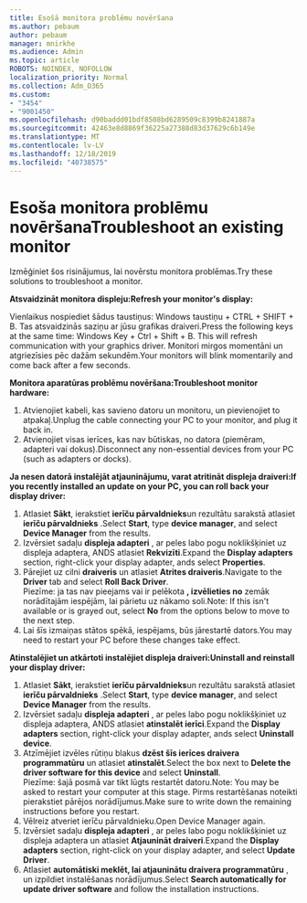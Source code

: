```yaml
---
title: Esošā monitora problēmu novēršana
ms.author: pebaum
author: pebaum
manager: mnirkhe
ms.audience: Admin
ms.topic: article
ROBOTS: NOINDEX, NOFOLLOW
localization_priority: Normal
ms.collection: Adm_O365
ms.custom:
- "3454"
- "9001450"
ms.openlocfilehash: d90baddd01bdf8508bd6289509c8399b8241887a
ms.sourcegitcommit: 42463e8d8869f36225a27388d83d37629c6b149e
ms.translationtype: MT
ms.contentlocale: lv-LV
ms.lasthandoff: 12/18/2019
ms.locfileid: "40738575"
---
```

# <a name="troubleshoot-an-existing-monitor"></a><span data-ttu-id="d02b1-102">Esoša monitora problēmu novēršana</span><span class="sxs-lookup"><span data-stu-id="d02b1-102">Troubleshoot an existing monitor</span></span>

<span data-ttu-id="d02b1-103">Izmēģiniet šos risinājumus, lai novērstu monitora problēmas.</span><span class="sxs-lookup"><span data-stu-id="d02b1-103">Try these solutions to troubleshoot a monitor.</span></span> 

<span data-ttu-id="d02b1-104">**Atsvaidzināt monitora displeju:**</span><span class="sxs-lookup"><span data-stu-id="d02b1-104">**Refresh your monitor's display:**</span></span>

<span data-ttu-id="d02b1-105">Vienlaikus nospiediet šādus taustiņus: Windows taustiņu + CTRL + SHIFT + B. Tas atsvaidzinās saziņu ar jūsu grafikas draiveri.</span><span class="sxs-lookup"><span data-stu-id="d02b1-105">Press the following keys at the same time: Windows Key  + Ctrl + Shift + B. This will refresh communication with your graphics driver.</span></span> <span data-ttu-id="d02b1-106">Monitori mirgos momentāni un atgriezīsies pēc dažām sekundēm.</span><span class="sxs-lookup"><span data-stu-id="d02b1-106">Your monitors will blink momentarily and come back after a few seconds.</span></span>

<span data-ttu-id="d02b1-107">**Monitora aparatūras problēmu novēršana:**</span><span class="sxs-lookup"><span data-stu-id="d02b1-107">**Troubleshoot monitor hardware:**</span></span>

1. <span data-ttu-id="d02b1-108">Atvienojiet kabeli, kas savieno datoru un monitoru, un pievienojiet to atpakaļ.</span><span class="sxs-lookup"><span data-stu-id="d02b1-108">Unplug the cable connecting your PC to your monitor, and plug it back in.</span></span>
2. <span data-ttu-id="d02b1-109">Atvienojiet visas ierīces, kas nav būtiskas, no datora (piemēram, adapteri vai dokus).</span><span class="sxs-lookup"><span data-stu-id="d02b1-109">Disconnect any non-essential devices from your PC (such as adapters or docks).</span></span>

<span data-ttu-id="d02b1-110">**Ja nesen datorā instalējāt atjauninājumu, varat atritināt displeja draiveri:**</span><span class="sxs-lookup"><span data-stu-id="d02b1-110">**If you recently installed an update on your PC, you can roll back your display driver:**</span></span>

1. <span data-ttu-id="d02b1-111">Atlasiet **Sākt**, ierakstiet **ierīču pārvaldnieks**un rezultātu sarakstā atlasiet **ierīču pārvaldnieks** .</span><span class="sxs-lookup"><span data-stu-id="d02b1-111">Select **Start**, type **device manager**, and select **Device Manager** from the results.</span></span>
2. <span data-ttu-id="d02b1-112">Izvērsiet sadaļu **displeja adapteri** , ar peles labo pogu noklikšķiniet uz displeja adaptera, ANDS atlasiet **Rekvizīti**.</span><span class="sxs-lookup"><span data-stu-id="d02b1-112">Expand the **Display adapters** section, right-click your display adapter, ands select **Properties**.</span></span>
3. <span data-ttu-id="d02b1-113">Pārejiet uz cilni **draiveris** un atlasiet **Atrites draiveris**.</span><span class="sxs-lookup"><span data-stu-id="d02b1-113">Navigate to the **Driver** tab and select **Roll Back Driver**.</span></span> <br>
<span data-ttu-id="d02b1-114">Piezīme: ja tas nav pieejams vai ir pelēkota **, izvēlieties no** zemāk norādītajām iespējām, lai pārietu uz nākamo soli.</span><span class="sxs-lookup"><span data-stu-id="d02b1-114">Note: If this isn't available or is grayed out, select **No** from the options below to move to the next step.</span></span>
4. <span data-ttu-id="d02b1-115">Lai šīs izmaiņas stātos spēkā, iespējams, būs jārestartē dators.</span><span class="sxs-lookup"><span data-stu-id="d02b1-115">You may need to restart your PC before these changes take effect.</span></span>

<span data-ttu-id="d02b1-116">**Atinstalējiet un atkārtoti instalējiet displeja draiveri:**</span><span class="sxs-lookup"><span data-stu-id="d02b1-116">**Uninstall and reinstall your display driver:**</span></span>

1. <span data-ttu-id="d02b1-117">Atlasiet **Sākt**, ierakstiet **ierīču pārvaldnieks**un rezultātu sarakstā atlasiet **ierīču pārvaldnieks** .</span><span class="sxs-lookup"><span data-stu-id="d02b1-117">Select **Start**, type **device manager**, and select **Device Manager** from the results.</span></span>
2. <span data-ttu-id="d02b1-118">Izvērsiet sadaļu **displeja adapteri** , ar peles labo pogu noklikšķiniet uz displeja adaptera, ANDS atlasiet **atinstalēt ierīci**.</span><span class="sxs-lookup"><span data-stu-id="d02b1-118">Expand the **Display adapters** section, right-click your display adapter, ands select **Uninstall device**.</span></span> 
3. <span data-ttu-id="d02b1-119">Atzīmējiet izvēles rūtiņu blakus **dzēst šīs ierīces draivera programmatūru** un atlasiet **atinstalēt**.</span><span class="sxs-lookup"><span data-stu-id="d02b1-119">Select the box next to **Delete the driver software for this device** and select **Uninstall**.</span></span><br>
<span data-ttu-id="d02b1-120">Piezīme: šajā posmā var tikt lūgts restartēt datoru.</span><span class="sxs-lookup"><span data-stu-id="d02b1-120">Note: You may be asked to restart your computer at this stage.</span></span> <span data-ttu-id="d02b1-121">Pirms restartēšanas noteikti pierakstiet pārējos norādījumus.</span><span class="sxs-lookup"><span data-stu-id="d02b1-121">Make sure to write down the remaining instructions before you restart.</span></span>
4. <span data-ttu-id="d02b1-122">Vēlreiz atveriet ierīču pārvaldnieku.</span><span class="sxs-lookup"><span data-stu-id="d02b1-122">Open Device Manager again.</span></span>
5. <span data-ttu-id="d02b1-123">Izvērsiet sadaļu **displeja adapteri** , ar peles labo pogu noklikšķiniet uz displeja adaptera un atlasiet **Atjaunināt draiveri**.</span><span class="sxs-lookup"><span data-stu-id="d02b1-123">Expand the **Display adapters** section, right-click on your display adapter, and select **Update Driver**.</span></span>
6. <span data-ttu-id="d02b1-124">Atlasiet **automātiski meklēt, lai atjauninātu draivera programmatūru** , un izpildiet instalēšanas norādījumus.</span><span class="sxs-lookup"><span data-stu-id="d02b1-124">Select **Search automatically for update driver software** and follow the installation instructions.</span></span>
